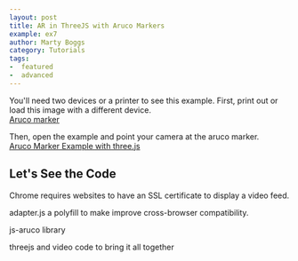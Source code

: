 ```yaml
---
layout: post
title: AR in ThreeJS with Aruco Markers
example: ex7
author: Marty Boggs
category: Tutorials
tags:
-  featured
-  advanced
---
```


You'll need two devices or a printer to see this example. First, print out or load this image with a different device.<br>
<a href="https://martyboggs.github.io/aruco-marker-example/images/aruco.jpg" target="_blank">Aruco marker <i class="fa fa-external-link"></i></a>
<!--more-->

Then, open the example and point your camera at the aruco marker.<br>
<a href="https://martyboggs.github.io/aruco-marker-example" target="_blank">Aruco Marker Example with three.js <i class="fa fa-external-link"></i></a>




## Let's See the Code

Chrome requires websites to have an SSL certificate to display a video feed.

adapter.js a polyfill to make improve cross-browser compatibility.

js-aruco library

threejs and video code to bring it all together


<!--Ok, now that you have your JSON file we can get it into the browser. To get started, we'll use this <a href="{{site.url}}/threejs-world-blank-template.html" download="threejs-world-{{page.example}}.html">basic template <i class="fa fa-download"></i></a> that I use in a lot of posts. Open the template to follow along.
-->